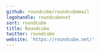 ```yaml
---
github: roundcube/roundcubemail
logohandle: roundcubenet
sort: roundcube
title: Roundcube
twitter: roundcube
website: 'https://roundcube.net/'
---
```

